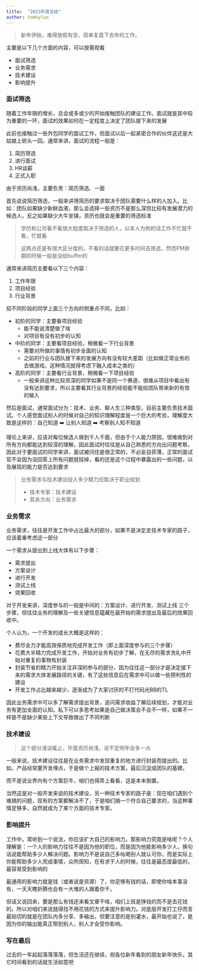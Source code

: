 ```yaml
---
title:  "2023年度总结"
author: tomhyluo
---
```



> 新年伊始，难得放假有空，简单复盘下去年的工作。



主要是以下几个方面的内容，可以按需观看

- 面试筛选
- 业务需求
- 技术建设
- 影响提升



### 面试筛选

随着工作年限的增长，总会或多或少的开始接触团队的建设工作。面试就是其中较为重要的一环，面试的效果如何在一定程度上决定了团队接下来的发展



此前也接触过一些外包同学的面试工作，但面试以后一起紧密合作的伙伴这还是大姑娘上轿头一回。通常来讲，面试的流程一般是：

1. 简历筛选
2. 进行面试
3. HR谈薪
4. 正式入职



由于资历尚浅，主要负责：简历筛选、一面



首先说说简历筛选，一般来讲筛简历的要求取决于团队需要什么样的人加入。比如：团队如果缺少新鲜血液，那么会选择一些资历不是那么深但比较有发展潜力的候选人，反之如果缺少大牛坐镇，资历也就会是重要的筛选标准



> 学历和公司看不看很大程度取决于筛选的人，以本人为例的话工作不忙就不看，忙就看
>
> 这两点还是有很大区分度的，不看的话就要花更多时间去筛选，然而PM排期的时候一般是没给buffer的

通常来讲简历主要看以下三个内容：

1. 工作年限
2. 项目经验
3. 行业背景



招不同阶段的同学上面三个方向的侧重点不同，比如：

- 初阶的同学：主要看项目经验
  - 能不能说清楚做了啥
  - 对项目有没有初步的认知
- 中阶的同学：主要看项目经验，稍微看一下行业背景
  - 需要对所做的事情有初步全面的认知
  - 之前的行业与团队接下来的发展方向有没有较大差距（比如做正常业务的去做游戏，这种情况就得考虑下融入成本之类的）
- 高阶的同学：主要看行业背景，稍微看一下项目经验
  - 一般来讲这种比较资深的同学如果不是同一个赛道，很难从项目中看出有没有达到要求，所以主要看其行业背景的经验能不能给团队带来新的有效的输入



然后是面试，通常面试分为：技术、业务、聊人生三种类型，目前主要负责技术面试。个人感觉面试别人的时候对自己的知识理解程度是一个巨大的考验，理解度大致是这样的：自己知道 ➡️ 让别人知道 ➡️ 考察别人知不知道

理论上来讲，应该对每位候选人做到千人千面，但由于个人能力原因，很难做到对所有方向都能达到较深的理解，因此面试时往往是从自己熟悉的方向出问题考察，因此对于要面试的同学来讲，面试被问住是很正常的，不必妄自菲薄，正常的面试官不会因为没回答上所有问题就挂掉，看的还是这个过程中暴露出的一些问题，以及展现的能力是否达到要求



> 业务需求与技术建设投入多少精力应取决于职业规划
>
> - 技术专家：技术建设
> - 其余方向：业务需求



### 业务需求

业务需求，往往是开发工作中占比最大的部分，如果不是决定走技术专家的路子，应该着重考虑这一部分



一个需求从提出到上线大体有以下步骤：

- 需求提出
- 方案设计
- 进行开发
- 测试上线
- 效果回收



对于开发来讲，深度参与的一般是中间的：方案设计、进行开发、测试上线 三个步骤，但往往业务的理解及一些关键信息蕴藏在最开始的需求提出及最后的效果回收中。



个人认为，一个开发的成长大概是这样的：

- 费尽全力才能高效保质地完成开发工作（即上面深度参与的三个步骤）
- 花费大半精力完成开发工作，开始对业务有初步了解，在无尽的需求洗礼中开始对重复的事物有封装
- 封装节省的精力开始关注非深的参与的部分，因为往往这一部分才是决定接下来的需求大体发展路径的关键，有了这些信息后在需求中可以做一些预判性的建设
- 开发工作占比越来越少，逐渐成为了大家讨厌的不打代码光BB的TL



因此业务需求中可以多了解需求提出背景，追问需求收益了解后续规划，才能对业务有更加全面的认知。私下可以多思考如果是自己做决策会不会不一样，如果不一样是不是缺少某些上下文导致做出了不同判断



### 技术建设

> 这个部分浅谈辄止，毕竟资历尚浅，说不定明年会多一点

一般来说，技术建设往往是在业务需求中发现重复的地方进行封装而提出的。比如，产品经常要开发埋点，于是做个上报的技术方案，最后沉淀成团队的基建。

而不是说业界内有个方案巨牛，咱们也得弄上看看，这是本末倒置。

当然这是对一般开发来说的技术建设，另一种技术专家的路子是：现在咱们遇到个难搞的问题，现有的方案都解决不了，于是咱们搞一个符合自己要求的，当这种事情足够多，自然就成为了某个方面的技术专家。



### 影响提升

工作中，常听到一个说法，你应该扩大自己的影响力。那影响力究竟是啥呢？个人理解是：一个人的影响力往往不是因为他的职位，而是因为他能影响多少人，换句话说能帮助多少人解决问题。影响力不是说自己多吆喝别人就认可你，而是实际上你能帮助多少人完成事情，众所周知，在有求于人的时候，往往是最态度最低的，最容易受到影响的

最通用的影响力就是钱（或者说是资源）了，你足够有钱的话，即使你啥本事没有，一天天瞎折腾也会有一大堆的人跟着你干。

但话又说回来，要是那么有钱还来看文章干啥，咱们上班是挣钱的而不是去花钱的。所以对咱们来说就得找不用花钱的方式来提升影响力。对底层开发打工仔而言最贴切的就是在团队内多分享、多输出，但要注意的是别灌水，最开始也说了，是因为你的输出能真正帮到别人，别人才会受你影响。



### 写在最后

过去的一年起起落落落落，但生活还在继续，祝各位新年看到的朋友新年快乐，其它时间看到的话就生活如意吧

